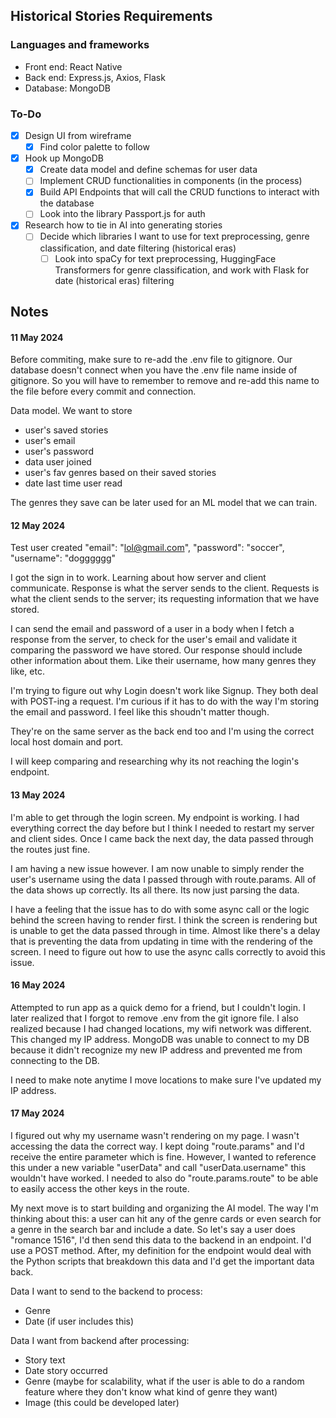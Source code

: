 ## Historical Stories Requirements

### Languages and frameworks

- Front end: React Native
- Back end: Express.js, Axios, Flask
- Database: MongoDB

### To-Do

- [x] Design UI from wireframe
  - [x] Find color palette to follow
- [x] Hook up MongoDB
  - [x] Create data model and define schemas for user data
  - [ ] Implement CRUD functionalities in components (in the process)
  - [x] Build API Endpoints that will call the CRUD functions to interact with the database
  - [ ] Look into the library Passport.js for auth
- [x] Research how to tie in AI into generating stories
  - [ ] Decide which libraries I want to use for text preprocessing, genre classification, and date filtering (historical eras)
    - [ ] Look into spaCy for text preprocessing, HuggingFace Transformers for genre classification, and work with Flask for date (historical eras) filtering

## Notes

#### 11 May 2024

Before commiting, make sure to re-add the .env file to gitignore. Our database doesn't connect when you have the .env file name inside of gitignore. So you will have to remember to remove and re-add this name to the file before every commit and connection.

Data model. We want to store

- user's saved stories
- user's email
- user's password
- data user joined
- user's fav genres based on their saved stories
- date last time user read

The genres they save can be later used for an ML model that we can train.

#### 12 May 2024

Test user created "email": "lol@gmail.com", "password": "soccer", "username": "dogggggg"

I got the sign in to work. Learning about how server and client communicate. Response is what the server sends to the client. Requests is what the client sends to the server; its requesting information that we have stored.

I can send the email and password of a user in a body when I fetch a response from the server, to check for the user's email and validate it comparing the password we have stored. Our response should include other information about them. Like their username, how many genres they like, etc.

I'm trying to figure out why Login doesn't work like Signup. They both deal with POST-ing a request. I'm curious if it has to do with the way I'm storing the email and password. I feel like this shoudn't matter though.

They're on the same server as the back end too and I'm using the correct local host domain and port.

I will keep comparing and researching why its not reaching the login's endpoint.

#### 13 May 2024

I'm able to get through the login screen. My endpoint is working. I had everything correct the day before but I think I needed to restart my server and client sides. Once I came back the next day, the data passed through the routes just fine.

I am having a new issue however. I am now unable to simply render the user's username using the data I passed through with route.params. All of the data shows up correctly. Its all there. Its now just parsing the data.

I have a feeling that the issue has to do with some async call or the logic behind the screen having to render first. I think the screen is rendering but is unable to get the data passed through in time. Almost like there's a delay that is preventing the data from updating in time with the rendering of the screen. I need to figure out how to use the async calls correctly to avoid this issue.

#### 16 May 2024

Attempted to run app as a quick demo for a friend, but I couldn't login. I later realized that I forgot to remove .env from the git ignore file. I also realized because I had changed locations, my wifi network was different. This changed my IP address. MongoDB was unable to connect to my DB because it didn't recognize my new IP address and prevented me from connecting to the DB.

I need to make note anytime I move locations to make sure I've updated my IP address.

#### 17 May 2024

I figured out why my username wasn't rendering on my page. I wasn't accessing the data the correct way. I kept doing "route.params" and I'd receive the entire parameter which is fine. However, I wanted to reference this under a new variable "userData" and call "userData.username" this wouldn't have worked. I needed to also do "route.params.route" to be able to easily access the other keys in the route.

My next move is to start building and organizing the AI model. The way I'm thinking about this: a user can hit any of the genre cards or even search for a genre in the search bar and include a date. So let's say a user does "romance 1516", I'd then send this data to the backend in an endpoint. I'd use a POST method. After, my definition for the endpoint would deal with the Python scripts that breakdown this data and I'd get the important data back.

Data I want to send to the backend to process:

- Genre
- Date (if user includes this)

Data I want from backend after processing:

- Story text
- Date story occurred
- Genre (maybe for scalability, what if the user is able to do a random feature where they don't know what kind of genre they want)
- Image (this could be developed later)
